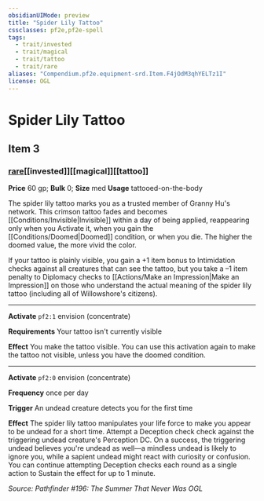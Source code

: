 ```yaml
---
obsidianUIMode: preview
title: "Spider Lily Tattoo"
cssclasses: pf2e,pf2e-spell
tags:
  - trait/invested
  - trait/magical
  - trait/tattoo
  - trait/rare
aliases: "Compendium.pf2e.equipment-srd.Item.F4jOdM3qhYELTz1I"
license: OGL
---
```

# Spider Lily Tattoo
## Item 3
### [rare](rare.md "Rare Rarity Trait")[[invested]][[magical]][[tattoo]]


**Price** 60 gp; 
**Bulk** 0; **Size** med
**Usage** tattooed-on-the-body

The spider lily tattoo marks you as a trusted member of Granny Hu's network. This crimson tattoo fades and becomes [[Conditions/Invisible|Invisible]] within a day of being applied, reappearing only when you Activate it, when you gain the [[Conditions/Doomed|Doomed]] condition, or when you die. The higher the doomed value, the more vivid the color.

If your tattoo is plainly visible, you gain a +1 item bonus to Intimidation checks against all creatures that can see the tattoo, but you take a –1 item penalty to Diplomacy checks to [[Actions/Make an Impression|Make an Impression]] on those who understand the actual meaning of the spider lily tattoo (including all of Willowshore's citizens).

* * *

**Activate** `pf2:1` envision (concentrate)

**Requirements** Your tattoo isn't currently visible

**Effect** You make the tattoo visible. You can use this activation again to make the tattoo not visible, unless you have the doomed condition.

* * *

**Activate** `pf2:0` envision (concentrate)

**Frequency** once per day

**Trigger** An undead creature detects you for the first time

**Effect** The spider lily tattoo manipulates your life force to make you appear to be undead for a short time. Attempt a Deception check check against the triggering undead creature's Perception DC. On a success, the triggering undead believes you're undead as well—a mindless undead is likely to ignore you, while a sapient undead might react with curiosity or confusion. You can continue attempting Deception checks each round as a single action to Sustain the effect for up to 1 minute.

*Source: Pathfinder #196: The Summer That Never Was*
*OGL*